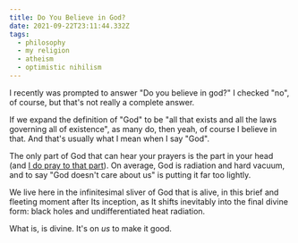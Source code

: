 ```yaml
---
title: Do You Believe in God?
date: 2021-09-22T23:11:44.332Z
tags:
  - philosophy
  - my religion
  - atheism
  - optimistic nihilism
---
```

I recently was prompted to answer "Do you believe in god?"  I checked "no",
of course, but that's not really a complete answer.

If we expand the definition of "God" to be "all that exists and all the
laws governing all of existence", as many do, then yeah, of course I
believe in that.  And that's usually what I mean when I say "God".

The only part of God that can hear your prayers is the part in your head
(and [I do pray to that
part](/2016/07/an-aspirational-meditation-in-12-stanzas/)).  On average,
God is radiation and hard vacuum, and to say "God doesn't care about us" is
putting it far too lightly.

We live here in the infinitesimal sliver of God that is alive, in this
brief and fleeting moment after Its inception, as It shifts inevitably into
the final divine form: black holes and undifferentiated heat radiation.

What is, is divine.  It's on _us_ to make it good.
